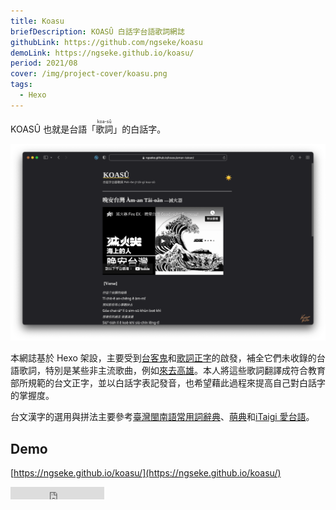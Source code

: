 ```yaml
---
title: Koasu
briefDescription: KOASÛ 白話字台語歌詞網誌
githubLink: https://github.com/ngseke/koasu
demoLink: https://ngseke.github.io/koasu/
period: 2021/08
cover: /img/project-cover/koasu.png
tags:
  - Hexo
---
```


KOASÛ 也就是台語「<ruby>歌詞<rt>koa-sû</rt></ruby>」的白話字。

![](../../assets/img/project/koasu/cover.png)


本網誌基於 Hexo 架設，主要受到[台客鬼](https://taikegui.wordpress.com/)和[歌詞正字](https://kuasu.tgb.org.tw/)的啟發，補全它們未收錄的台語歌詞，特別是某些非主流歌曲，例如[來去高雄](https://ngseke.github.io/koasu/laikhi-kohiong/)。本人將這些歌詞翻譯成符合教育部所規範的台文正字，並以白話字表記發音，也希望藉此過程來提高自己對白話字的掌握度。

台文漢字的選用與拼法主要參考[臺灣閩南語常用詞辭典](https://sutian.moe.edu.tw/zh-hant/)、[萌典](https://www.moedict.tw/)和[iTaigi 愛台語](https://itaigi.tw/)。


## Demo

[https://ngseke.github.io/koasu/](https://ngseke.github.io/koasu/)

<iframe src="https://ghbtns.com/github-btn.html?user=ngseke&repo=koasu&type=star&count=false" frameborder="0" scrolling="0" width="150" height="20"></iframe>
